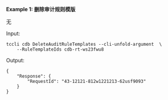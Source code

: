 **Example 1: 删除审计规则模版**

无

Input: 

```
tccli cdb DeleteAuditRuleTemplates --cli-unfold-argument  \
    --RuleTemplateIds cdb-rt-ws23fwu8
```

Output: 
```
{
    "Response": {
        "RequestId": "43-12121-812w1221213-62usf9093"
    }
}
```

